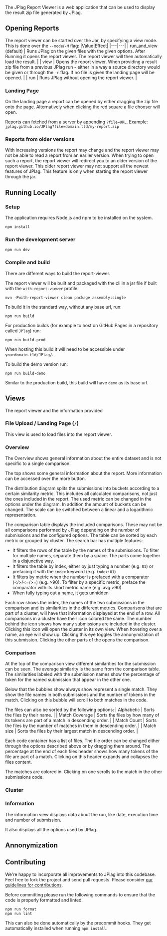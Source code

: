 The JPlag Report Viewer is a web application that can be used to display the result zip file generated by JPlag. 

## Opening Reports
The report viewer can be started over the Jar, by specifying a view mode. This is done over the `--mode`/`-M` flag:
|Value|Effect|
|---|---|
| run_and_view (default) | Runs JPlag on the given files with the given options. After Running it opens the report viewer. The report viewer will then automatically load the result. |
| view | Opens the report viewer. When providing a result zip file from a previous JPlag run - either in a way a source directory would be given or through the `-r` flag. If no file is given the landing page will be opened. |
| run | Runs JPlag without opening the report viewer. |

### Landing Page
On the landing page a report can be opened by either dragging the zip file onto the page. Alternatively when clicking the red square a file chooser will open.

Reports can fetched from a server by appending `?file=URL`. 
Example: `jplag.github.io/JPlag?file=domain.tld/my-report.zip` 

### Reports from older versions
With increasing versions the report may change and the report viewer may not be able to read a report from an earlier version. 
When trying to open such a report, the report viewer will redirect you to an older version of the report viewer.
This older report viewer may not support all the newest features of JPlag.
This feature is only when starting the report viewer through the jar.

## Running Locally

### Setup
The application requires Node.js and npm to be installed on the system.
```
npm install
```

### Run the development server
```
npm run dev
```

### Compile and build
There are different ways to build the report-viewer.

The report viewer will be built and packaged with the cli in a jar file if built with the `with-report-viewer` profile:
```
mvn -Pwith-report-viewer clean package assembly:single
```

To build it in the standard way, without any base url, run:
```
npm run build
```

For production builds (for example to host on GitHub Pages in a repository called `JPlag`) run:
```
npm run build-prod
```
When hosting this build it will need to be accessible under `yourdomain.tld/JPlag/`.


To build the demo version run:
```
npm run build-demo
```
Similar to the production build, this build will have `demo` as its base url.

## Views
The report viewer and the information provided 

### File Upload / Landing Page (`/`)
This view is used to load files into the report viewer.

### Overview
The Overview shows general information about the entire dataset and is not specific to a single comparison.

The top shows some general information about the report. More information can be accessed over the more button.

The distribution diagram splits the submissions into buckets according to a certain similarity metric. This includes all calculated comparisons, not just the ones included in the report.
The used metric can be changed in the options under the diagram. In addition the amount of buckets can be changed. The scale can be switched between a linear and a logarithmic representation.

The comparison table displays the included comparisons. These may not be all comparisons performed by JPlag depending on the number of submissions and the configured options. The table can be sorted by each metric or grouped by cluster. 
The search bar has multiple features:
- It filters the rows of the table by the names of the submissions. To filter for multiple names, separate them by a space. The parts come together in a disjunctive way.
- It filters the table by index, either by just typing a number (e.g. `81`) or prefacing it with the `index` keyword (e.g. `index:81`)
- It filters by metric when the number is prefaced with a comparator (</>/<=/>=) (e.g. >90). To filter by a specific metric, preface the comparator with its short metric name (e.g. avg:>90)
- When fully typing out a name, it gets unhidden

Each row shows the index, the names of the two submissions in the comparison and its similarities in the different metrics. Comparisons that are part of a cluster, will have that information displayed at the end of a row. All comparisons in a cluster have their icon colored the same. The number behind the icon shows how many submissions are included in the cluster. Clicking this icon will open the cluster in its own view.
When hovering over a name, an eye will show up. Clicking this eye toggles the annonymization of this submission.
Clicking the other parts of the opens the comparison.

### Comparison
At the top of the comparison view different similarities for the submission can be seen. The average similarity is the same from the comparison table. The similarities labeled with the submission names show the percentage of token for the named submission that appear in the other one.

Below that the bubbles show always show represent a single match. They show the file names in both submissions and the number of tokens in the match. Clicking on this bubble will scroll to both matches in the code.

The files can also be sorted by the following options:
| Alphabetic | Sorts the files by their name. |
| Match Coverage | Sorts the files by how many of its tokens are part of a match in descending order. |
| Match Count | Sorts the files by the number of matches in them in descending order. |
| Match size | Sorts the files by their largest match in descending order. |

Each code container has a list of files. The file order can be changed either through the options described above or by dragging them around.
The percentage at the end of each files header shows how many tokens of the file are part of a match.
Clicking on this header expands and collapses the files content.

The matches are colored in. Clicking on one scrolls to the match in the other submissions code.

### Cluster

### Information
The information view displays data about the run, like date, execution time and number of submission.

It also displays all the options used by JPlag.

## Annonymization

## Contributing

We're happy to incorporate all improvements to JPlag into this codebase. Feel free to fork the project and send pull requests. Please consider [our guidelines for contributions](https://github.com/jplag/JPlag/wiki/3.-Contributing-to-JPlag).

Before committing please run the following commands to ensure that the code is properly formatted and linted.
```
npm run format
npm run lint
```
This can also be done automatically by the precommit hooks. They get automatically installed when running `npm install`.
